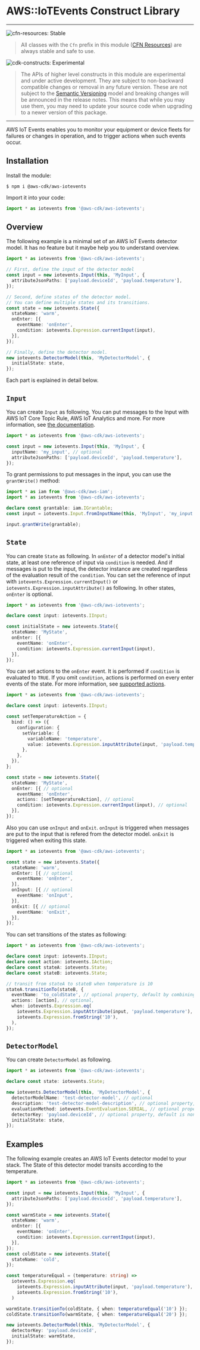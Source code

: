 # AWS::IoTEvents Construct Library

<!--BEGIN STABILITY BANNER-->

---

![cfn-resources: Stable](https://img.shields.io/badge/cfn--resources-stable-success.svg?style=for-the-badge)

> All classes with the `Cfn` prefix in this module ([CFN Resources]) are always stable and safe to use.
>
> [CFN Resources]: https://docs.aws.amazon.com/cdk/latest/guide/constructs.html#constructs_lib

![cdk-constructs: Experimental](https://img.shields.io/badge/cdk--constructs-experimental-important.svg?style=for-the-badge)

> The APIs of higher level constructs in this module are experimental and under active development.
> They are subject to non-backward compatible changes or removal in any future version. These are
> not subject to the [Semantic Versioning](https://semver.org/) model and breaking changes will be
> announced in the release notes. This means that while you may use them, you may need to update
> your source code when upgrading to a newer version of this package.

---

<!--END STABILITY BANNER-->

AWS IoT Events enables you to monitor your equipment or device fleets for
failures or changes in operation, and to trigger actions when such events
occur. 

## Installation

Install the module:

```console
$ npm i @aws-cdk/aws-iotevents
```

Import it into your code:

```ts nofixture
import * as iotevents from '@aws-cdk/aws-iotevents';
```

## Overview

The following example is a minimal set of an AWS IoT Events detector model.
It has no feature but it maybe help you to understand overview.

```ts
import * as iotevents from '@aws-cdk/aws-iotevents';

// First, define the input of the detector model
const input = new iotevents.Input(this, 'MyInput', {
  attributeJsonPaths: ['payload.deviceId', 'payload.temperature'],
});

// Second, define states of the detector model.
// You can define multiple states and its transitions.
const state = new iotevents.State({
  stateName: 'warm',
  onEnter: [{
    eventName: 'onEnter',
    condition: iotevents.Expression.currentInput(input),
  }],
});

// Finally, define the detector model.
new iotevents.DetectorModel(this, 'MyDetectorModel', {
  initialState: state,
});
```

Each part is explained in detail below.

## `Input`

You can create `Input` as following. You can put messages to the Input with AWS IoT Core Topic Rule, AWS IoT Analytics and more.
For more information, see [the documentation](https://docs.aws.amazon.com/iotevents/latest/developerguide/iotevents-getting-started.html).

```ts
import * as iotevents from '@aws-cdk/aws-iotevents';

const input = new iotevents.Input(this, 'MyInput', {
  inputName: 'my_input', // optional
  attributeJsonPaths: ['payload.deviceId', 'payload.temperature'],
});
```

To grant permissions to put messages in the input,
you can use the `grantWrite()` method:

```ts
import * as iam from '@aws-cdk/aws-iam';
import * as iotevents from '@aws-cdk/aws-iotevents';

declare const grantable: iam.IGrantable;
const input = iotevents.Input.fromInputName(this, 'MyInput', 'my_input');

input.grantWrite(grantable);
```

## `State`

You can create `State` as following.
In `onEnter` of a detector model's initial state, at least one reference of input via `condition` is needed.
And if messages is put to the input, the detector instance are created regardless of the evaluation result of the `condition`.
You can set the reference of input with `iotevents.Expression.currentInput()` or `iotevents.Expression.inputAttribute()` as following.
In other states, `onEnter` is optional.

```ts
import * as iotevents from '@aws-cdk/aws-iotevents';

declare const input: iotevents.IInput;

const initialState = new iotevents.State({
  stateName: 'MyState',
  onEnter: [{
    eventName: 'onEnter',
    condition: iotevents.Expression.currentInput(input),
  }],
});
```

You can set actions to the `onEnter` event. It is performed if `condition` is evaluated to `TRUE`.
If you omit `condition`, actions is performed on every enter events of the state.
For more information, see [supported actions](https://docs.aws.amazon.com/iotevents/latest/developerguide/iotevents-supported-actions.html).

```ts
import * as iotevents from '@aws-cdk/aws-iotevents';

declare const input: iotevents.IInput;

const setTemperatureAction = {
  bind: () => ({
    configuration: {
      setVariable: { 
        variableName: 'temperature', 
        value: iotevents.Expression.inputAttribute(input, 'payload.temperature').evaluate(),
      },
    },
  }),
};

const state = new iotevents.State({
  stateName: 'MyState',
  onEnter: [{ // optional
    eventName: 'onEnter',
    actions: [setTemperatureAction], // optional
    condition: iotevents.Expression.currentInput(input), // optional
  }],
});
```

Also you can use `onInput` and `onExit`. `onInput` is triggered when messages are put to the input
that is refered from the detector model. `onExit` is triggered when exiting this state.

```ts
import * as iotevents from '@aws-cdk/aws-iotevents';

const state = new iotevents.State({
  stateName: 'warm',
  onEnter: [{ // optional
    eventName: 'onEnter',
  }],
  onInput: [{ // optional
    eventName: 'onInput',
  }],
  onExit: [{ // optional
    eventName: 'onExit',
  }],
});
```

You can set transitions of the states as following:

```ts
import * as iotevents from '@aws-cdk/aws-iotevents';

declare const input: iotevents.IInput;
declare const action: iotevents.IAction;
declare const stateA: iotevents.State;
declare const stateB: iotevents.State;

// transit from stateA to stateB when temperature is 10
stateA.transitionTo(stateB, {
  eventName: 'to_coldState', // optional property, default by combining the names of the States
  actions: [action], // optional,
  when: iotevents.Expression.eq(
    iotevents.Expression.inputAttribute(input, 'payload.temperature'),
    iotevents.Expression.fromString('10'),
  ),
});
```

## `DetectorModel`

You can create `DetectorModel` as following.

```ts
import * as iotevents from '@aws-cdk/aws-iotevents';

declare const state: iotevents.State;

new iotevents.DetectorModel(this, 'MyDetectorModel', {
  detectorModelName: 'test-detector-model', // optional
  description: 'test-detector-model-description', // optional property, default is none
  evaluationMethod: iotevents.EventEvaluation.SERIAL, // optional property, default is iotevents.EventEvaluation.BATCH
  detectorKey: 'payload.deviceId', // optional property, default is none and single detector instance will be created and all inputs will be routed to it
  initialState: state,
});
```

## Examples

The following example creates an AWS IoT Events detector model to your stack.
The State of this detector model transits according to the temperature.

```ts
import * as iotevents from '@aws-cdk/aws-iotevents';

const input = new iotevents.Input(this, 'MyInput', {
  attributeJsonPaths: ['payload.deviceId', 'payload.temperature'],
});

const warmState = new iotevents.State({
  stateName: 'warm',
  onEnter: [{
    eventName: 'onEnter',
    condition: iotevents.Expression.currentInput(input),
  }],
});
const coldState = new iotevents.State({
  stateName: 'cold',
});

const temperatureEqual = (temperature: string) =>
  iotevents.Expression.eq(
    iotevents.Expression.inputAttribute(input, 'payload.temperature'),
    iotevents.Expression.fromString('10'),
  )

warmState.transitionTo(coldState, { when: temperatureEqual('10') });
coldState.transitionTo(warmState, { when: temperatureEqual('20') });

new iotevents.DetectorModel(this, 'MyDetectorModel', {
  detectorKey: 'payload.deviceId',
  initialState: warmState,
});
```
